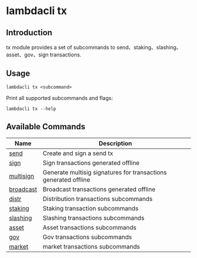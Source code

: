 # lambdacli tx

## Introduction

tx module provides a set of subcommands to send、staking、slashing、asset、gov、sign transactions.

## Usage

```
lambdacli tx <subcommand>
```

Print all supported subcommands and flags:
```
lambdacli tx --help
```

## Available Commands

| Name                            | Description                                                   |
| --------------------------------| --------------------------------------------------------------|
| [send](send.md)       | Create and sign a send tx                                             |
| [sign](sign.md)     | Sign transactions generated offline                                      |
| [multisign](multisign.md)     | Generate multisig signatures for transactions generated offline     |
| [broadcast](broadcast.md)   | Broadcast transactions generated offline                 |
| [distr](./distr/README.md)             | Distribution transactions subcommands                                     |
| [staking](./staking/README.md)   | Staking transaction subcommands                                           |
| [slashing](./slashing/unjail.md)                   | Slashing transactions subcommands                                           |
| [asset](asset/README.md)                             |  Asset transactions subcommands                                            |
| [gov](./gov/README.md)                        |  Gov transactions subcommands
| [market](market/README.md)                             |  market transactions subcommands                                            |
